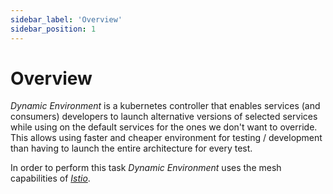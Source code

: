 ```yaml
---
sidebar_label: 'Overview'
sidebar_position: 1
---
```


# Overview

_Dynamic Environment_ is a kubernetes controller that enables services (and consumers) developers to
launch alternative versions of selected services while using on the default services for the ones we
don't want to override. This allows using faster and cheaper environment for testing / development
than having to launch the entire architecture for every test.

In order to perform this task _Dynamic Environment_ uses the mesh capabilities of [_Istio_][istio]. 

[istio]: https://istio.io/